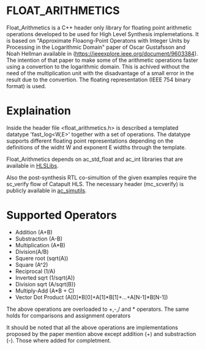# FLOAT_ARITHMETICS
Float_Arithmetics is a C++ header only library for floating point arithmetic operations developed to be used for High Level Synthesis implemetations. It is based on "Approximate Floaong-Point Operatons with Integer Units by Processing in the Logarithmic Domain" paper of Oscar Gustafsson and Noah Hellman available in (https://ieeexplore.ieee.org/document/9603384). The intention of that paper to make some of the arithmetic operations faster using a convertion to the logarithmic domain. This is achived without the need of the multiplication unit with the disadvantage of a small error in the result due to the convertion. Τhe floating representation (IEEE 754 binary format) is used.


# Explaination
Inside the header file <float_arithmetics.h> is described a templated datatype 'fast_log<W,E>' together with a set of operations. The datatype supports different floating point representations depending on the definitions of the widht W and exponent E widths through the template.


Float_Arithmetics depends on ac_std_float and ac_int libraries that are available in [HLSLibs](https://github.com/hlslibs/ac_types).

Also the post-synthesis RTL co-simultion of the given examples require the sc_verify flow of Catapult HLS. The necessary header 
(mc_scverify) is publicly available in [ac_simutils](https://github.com/hlslibs/ac_simutils/tree/master/include).

# Supported Operators

* Addition (A+B)
* Substraction (A-B)
* Multiplication (A*B)
* Division(A/B)
* Squere root (sqrt(A))
* Square (A^2)
* Reciprocal (1/A)
* Inverted sqrt (1/sqrt(A))
* Division sqrt (A/sqrt(B))
* Multiply-Add (A*B + C)
* Vector Dot Product (A[0]*B[0]+A[1]*B[1]+...+A[N-1]*B[N-1])

The above operations are overloaded to +,-,/ and * operators. The same holds for comparisons and assignment operators

It should be noted that all the above operations are implementations proposed by the paper mention above except addition (+) and substraction (-). Those where added for completment.




